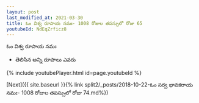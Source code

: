 ```yaml
---
layout: post
last_modified_at: 2021-03-30
title: ఓం విశ్వ రూపాయ నమః- 1008 రోజుల తపస్సులో రోజు 65
youtubeId: NdEqZrficz8
---
```

 
 
 ఓం విశ్వ రూపాయ నమః  
 
 -  తెలిసిన అన్ని రూపాలు ఎవరు 
 
  
 
  
 
 
 
 
 
 


{% include youtubePlayer.html id=page.youtubeId %}
 
[Next]({{ site.baseurl }}{% link  split2/_posts/2018-10-22-ఓం సర్వ భావకరాయ నమః- 1008 రోజుల తపస్సులో రోజు 74.md%})
 
